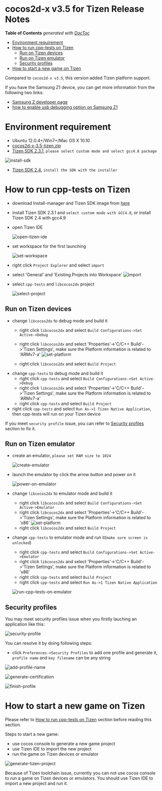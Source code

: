 # cocos2d-x v3.5 for Tizen Release Notes #

**Table of Contents**  *generated with [DocToc](http://doctoc.herokuapp.com/)*

- [Environment requirement](#environment-requirement)
- [How to run cpp-tests on Tizen](#how-to-run-cpp-tests-on-tizen)
	- [Run on Tizen devices](#run-on-tizen-devices)
	- [Run on Tizen emulator](#run-on-tizen-emulator)
	- [Security profiles](#security-profiles)
- [How to start a new game on Tizen](#how-to-start-a-new-game-on-tizen)

Compared to `cocos2d-x v3.5`, this version added Tizen platform support.

If you have the Samsung Z1 device, you can get more information from the following two links:

* [Samsung Z developer page](http://developer.samsung.com/samsung-z)
* [how to enable usb debugging option on Samsung Z1](https://developer.tizen.org/ko/forums/general-support/how-enable-usb-debugging-option-on-my-tizen-mobile-samsung-z1)


# Environment requirement

* Ubuntu 12.0.4+/Win7+/Mac OS X 10.10
* [cocos2d-x-3.5-tizen.zip](http://cdn.cocos2d-x.org/cocos2d-x-3.5-tizen.zip)
* [Tizen SDK 2.3.1](https://developer.tizen.org/downloads/tizen-sdk), `please select custom mode and select gcc4.8 package`

![install-sdk](https://raw.githubusercontent.com/minggo/Pictures/master/tizen/tizen-install-sdk.png)
* [Tizen SDK 2.4](https://developer.tizen.org/development/tools/download), `install the SDK with the installer`

# How to run cpp-tests on Tizen

* download Install-manager and Tizen SDK image from [here](https://developer.tizen.org/downloads/tizen-sdk)
* install Tizen SDK 2.3.1 and `select custom mode with GCC4.8`, or install Tizen SDK 2.4 with gcc4.9
* open Tizen IDE

  ![open-tizen-ide](https://raw.githubusercontent.com/minggo/Pictures/master/tizen/open-tizen-ide.png)
  
* set workspace for the first launching

  ![set-workspace](https://raw.githubusercontent.com/QingliWang/Pictures/master/tizen/workspace.png)
  
* right click `Project Explorer` and select `import`
* select 'General' and 'Existing Projects into Workspace'
  ![import](https://raw.githubusercontent.com/QingliWang/Pictures/master/tizen/tizen-import-projects.png)

* select `cpp-tests` and `libcocos2dx` project

  ![select-project](https://raw.githubusercontent.com/QingliWang/Pictures/master/tizen/tizen-select-cpp-tests.png)
  
## Run on Tizen devices

* change `libcocos2dx` to debug mode and build it
  * right click `libcocos2dx` and select `Build Configurations->Set Active->Debug`
  * right click `libcocos2dx` and select 'Properties'->'C/C++ Build'->'Tizen Settings', make sure the Platform information is related to 'ARMv7-a'
  ![set-platform](https://raw.githubusercontent.com/QingliWang/Pictures/master/tizen/tizen-platform-debug.png)

  * right click `libcocos2dx` and select `Build Project`
* change `cpp-tests` to debug mode and build it
  * right click `cpp-tests` and select `Build Configurations->Set Active->Debug`
  * right click `libcocos2dx` and select 'Properties'->'C/C++ Build'->'Tizen Settings', make sure the Platform information is related to 'ARMv7-a'
  * right click `cpp-tests` and select `Build Project`
* right click `cpp-tests` and select `Run As->1 Tizen Native Application`, then cpp-tests will run on your Tizen device

If you meet `security profile` issue, you can refer to [Security profiles](#security-profiles) section to fix it.

## Run on Tizen emulator

* create an emulator, `please set RAM size to 1024`

  ![create-emulator](https://raw.githubusercontent.com/minggo/Pictures/master/tizen/tizen-generate-tizen-simulator.png)

* launch the emulator by click the arrow button and power on it

  ![power-on-emulator](https://raw.githubusercontent.com/minggo/Pictures/master/tizen/tizen-power-on-simulator.png)

* change `libcocos2dx` to emulator mode and build it
  * right click `libcocos2dx` and select `Build Configurations->Set Active->Emulator`
  * right click `libcocos2dx` and select 'Properties'->'C/C++ Build'->'Tizen Settings', make sure the Platform information is related to 'x86'
  ![set-platform](https://raw.githubusercontent.com/QingliWang/Pictures/master/tizen/tizen-platform-emulator.png)
  * right click `libcocos2dx` and select `Build Project`
* change `cpp-tests` to emulator mode and run it(`make sure screen is unlocked`)
  * right click `cpp-tests` and select `Build Configurations->Set Active->Emulator`
  * right click `libcocos2dx` and select 'Properties'->'C/C++ Build'->'Tizen Settings', make sure the Platform information is related to 'x86'
  * right click `cpp-tests` and select `Build Project`
  * right click `cpp-tests` and select `Run As->1 Tizen Native Application`
  
  ![run-cpp-tests-on-emulator](https://raw.githubusercontent.com/minggo/Pictures/master/tizen/tizen-run-cpp-tests.png)
  
## Security profiles

You may meet security profiles issue when you firstly lauching an application like this:

![security-profile](https://raw.githubusercontent.com/minggo/Pictures/master/tizen/tizen-security-profile.png)

You can resolve it by doing following steps:

* click `Preferences->Security Profiles` to add one profile and generate it, `profile name` and `key filename` can be any string

![add-profile-name](https://raw.githubusercontent.com/QingliWang/Pictures/master/tizen/tizen-add-profile-name.png)

![generate-certification](https://raw.githubusercontent.com/QingliWang/Pictures/master/tizen/tizen-generate-certification.png)

![finish-profile](https://raw.githubusercontent.com/minggo/Pictures/master/tizen/tizen-security-profile-finish.png)

# How to start a new game on Tizen

Please refer to [How to run cpp-tests on Tizen](#how-to-run-cpp-tests-on-tizen) section before reading this section.

Steps to start a new game:

* use cocos console to generate a new game project
* use Tizen IDE to import the new project
* run the game on Tizen devices or emulator

![generate-tizen-project](https://raw.githubusercontent.com/minggo/Pictures/master/tizen/tizen-generate-project.png)

Because of Tizen toolchain issue, currently you can not use cocos console to run a game on Tizen devices or emulators. You should use Tizen IDE to import a new project and run it.
